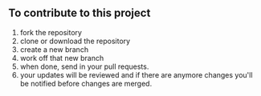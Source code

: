 ## To contribute to this project

1. fork the repository 
2. clone or download the repository
3. create a new branch 
4. work off that new branch
5. when done, send in your pull requests.
6. your updates will be reviewed and if there are anymore changes you'll be notified before changes are merged.
